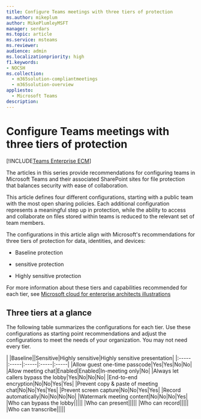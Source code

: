 ```yaml
---
title: Configure Teams meetings with three tiers of protection
ms.author: mikeplum
author: MikePlumleyMSFT
manager: serdars
ms.topic: article
ms.service: msteams
ms.reviewer: 
audience: admin
ms.localizationpriority: high
f1.keywords:
- NOCSH
ms.collection: 
  - m365solution-compliantmeetings
  - m365solution-overview
appliesto: 
  - Microsoft Teams
description: 
---
```


# Configure Teams meetings with three tiers of protection

[!INCLUDE[Teams Enterprise ECM](includes/teams-enterprise-ecm.md)]

The articles in this series provide recommendations for configuring teams in Microsoft Teams and their associated SharePoint sites for file protection that balances security with ease of collaboration.

This article defines four different configurations, starting with a public team with the most open sharing policies. Each additional configuration represents a meaningful step up in protection, while the ability to access and collaborate on files stored within teams is reduced to the relevant set of team members. 

The configurations in this article align with Microsoft's recommendations for three tiers of protection for data, identities, and devices:

- Baseline protection

- sensitive protection

- Highly sensitive protection

For more information about these tiers and capabilities recommended for each tier, see [Microsoft cloud for enterprise architects illustrations](./cloud-architecture-models.md)

## Three tiers at a glance

The following table summarizes the configurations for each tier. Use these configurations as starting point recommendations and adjust the configurations to meet the needs of your organization. You may not need every tier.

|&nbsp;|Baseline||Sensitive|Highly sensitive|Highly sensitive presentation|
|:-----|:-----|:-----|:-----|:-----|
|Allow guest one-time passcode|Yes|Yes|No|No|
|Allow meeting chat|Enabled|Enabled|In-meeting only|No|
|Always let callers bypass the lobby|Yes|No|No|No|
|End-to-end encryption|No|No|Yes|Yes|
|Prevent copy & paste of meeting chat|No|No|Yes|Yes|
|Prevent screen capture|No|No|Yes|Yes|
|Record automatically|No|No|No|No|
|Watermark meeting content|No|No|No|Yes|
|Who can bypass the lobby|||||
|Who can present|||||
|Who can record|||||
|Who can transcribe|||||


